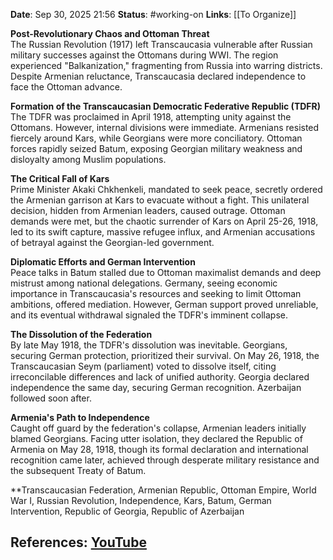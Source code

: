 **Date**: Sep 30, 2025 21:56
**Status**: #working-on
**Links**: [[To Organize]] 

**Post-Revolutionary Chaos and Ottoman Threat**  
The Russian Revolution (1917) left Transcaucasia vulnerable after Russian military successes against the Ottomans during WWI. The region experienced "Balkanization," fragmenting from Russia into warring districts. Despite Armenian reluctance, Transcaucasia declared independence to face the Ottoman advance.

**Formation of the Transcaucasian Democratic Federative Republic (TDFR)**  
The TDFR was proclaimed in April 1918, attempting unity against the Ottomans. However, internal divisions were immediate. Armenians resisted fiercely around Kars, while Georgians were more conciliatory. Ottoman forces rapidly seized Batum, exposing Georgian military weakness and disloyalty among Muslim populations.

**The Critical Fall of Kars**  
Prime Minister Akaki Chkhenkeli, mandated to seek peace, secretly ordered the Armenian garrison at Kars to evacuate without a fight. This unilateral decision, hidden from Armenian leaders, caused outrage. Ottoman demands were met, but the chaotic surrender of Kars on April 25-26, 1918, led to its swift capture, massive refugee influx, and Armenian accusations of betrayal against the Georgian-led government.

**Diplomatic Efforts and German Intervention**  
Peace talks in Batum stalled due to Ottoman maximalist demands and deep mistrust among national delegations. Germany, seeing economic importance in Transcaucasia's resources and seeking to limit Ottoman ambitions, offered mediation. However, German support proved unreliable, and its eventual withdrawal signaled the TDFR's imminent collapse.

**The Dissolution of the Federation**  
By late May 1918, the TDFR's dissolution was inevitable. Georgians, securing German protection, prioritized their survival. On May 26, 1918, the Transcaucasian Seym (parliament) voted to dissolve itself, citing irreconcilable differences and lack of unified authority. Georgia declared independence the same day, securing German recognition. Azerbaijan followed soon after.

**Armenia's Path to Independence**  
Caught off guard by the federation's collapse, Armenian leaders initially blamed Georgians. Facing utter isolation, they declared the Republic of Armenia on May 28, 1918, though its formal declaration and international recognition came later, achieved through desperate military resistance and the subsequent Treaty of Batum.

**Transcaucasian Federation, Armenian Republic, Ottoman Empire, World War I, Russian Revolution, Independence, Kars, Batum, German Intervention, Republic of Georgia, Republic of Azerbaijan

## References: [YouTube](https://www.youtube.com/watch?v=39i1kJwfUac)
